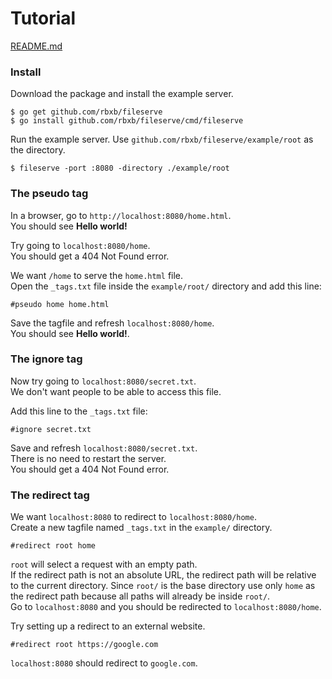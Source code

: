 # Tutorial

[README.md](README.md)

### Install

Download the package and install the example server.
```shell
$ go get github.com/rbxb/fileserve
$ go install github.com/rbxb/fileserve/cmd/fileserve
```

Run the example server. Use `github.com/rbxb/fileserve/example/root` as the directory.
```shell
$ fileserve -port :8080 -directory ./example/root
```

### The pseudo tag

In a browser, go to `http://localhost:8080/home.html`.  
You should see **Hello world!**

Try going to `localhost:8080/home`.  
You should get a 404 Not Found error.

We want `/home` to serve the `home.html` file.  
Open the `_tags.txt` file inside the `example/root/` directory and add this line:
```
#pseudo home home.html
```

Save the tagfile and refresh `localhost:8080/home`.  
You should see **Hello world!**.

### The ignore tag

Now try going to `localhost:8080/secret.txt`.  
We don't want people to be able to access this file.

Add this line to the `_tags.txt` file:
```
#ignore secret.txt
```

Save and refresh `localhost:8080/secret.txt`.  
There is no need to restart the server.  
You should get a 404 Not Found error.

### The redirect tag

We want `localhost:8080` to redirect to `localhost:8080/home`.  
Create a new tagfile named `_tags.txt` in the `example/` directory.
```
#redirect root home
```
`root` will select a request with an empty path.  
If the redirect path is not an absolute URL, the redirect path will be relative to the current directory. Since `root/` is the base directory use only `home` as the redirect path because all paths will already be inside `root/`.  
Go to `localhost:8080` and you should be redirected to `localhost:8080/home`.

Try setting up a redirect to an external website.
```
#redirect root https://google.com
```
`localhost:8080` should redirect to `google.com`.
